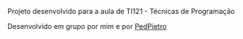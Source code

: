 Projeto desenvolvido para a aula de TI121 - Técnicas de Programação

Desenvolvido em grupo por mim e por [PedPietro](https://github.com/PedPietro)
